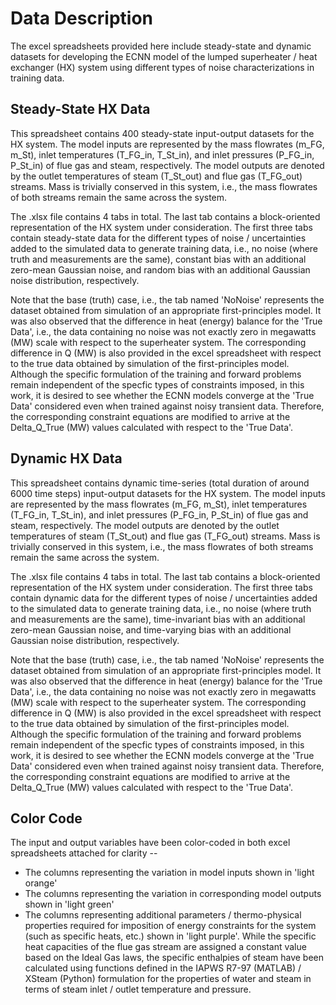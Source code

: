 # Data Description

The excel spreadsheets provided here include steady-state and dynamic datasets for developing the ECNN model of the 
lumped superheater / heat exchanger (HX) system using different types of noise characterizations in training data.

## Steady-State HX Data

This spreadsheet contains 400 steady-state input-output datasets for the HX system. The model inputs are represented 
by the mass flowrates (m_FG, m_St), inlet temperatures (T_FG_in, T_St_in), and inlet pressures (P_FG_in, P_St_in) of 
flue gas and steam, respectively. The model outputs are denoted by the outlet temperatures of steam (T_St_out) and 
flue gas (T_FG_out) streams. Mass is trivially conserved in this system, i.e., the mass flowrates of both streams
remain the same across the system.

The .xlsx file contains 4 tabs in total. The last tab contains a block-oriented representation of the HX system under 
consideration. The first three tabs contain steady-state data for the different types of noise / uncertainties added 
to the simulated data to generate training data, i.e., no noise (where truth and measurements are the same), constant 
bias with an additional zero-mean Gaussian noise, and random bias with an additional Gaussian noise distribution, respectively.

Note that the base (truth) case, i.e., the tab named 'NoNoise' represents the dataset obtained from simulation of an appropriate
first-principles model. It was also observed that the difference in heat (energy) balance for the 'True Data', i.e., the data 
containing no noise was not exactly zero in megawatts (MW) scale with respect to the superheater system. The corresponding difference
in Q (MW) is also provided in the excel spreadsheet with respect to the true data obtained by simulation of the first-principles model.
Although the specific formulation of the training and forward problems remain independent of the specfic types of constraints imposed, 
in this work, it is desired to see whether the ECNN models converge at the 'True Data' considered even when trained against noisy transient 
data. Therefore, the corresponding constraint equations are modified to arrive at the Delta_Q_True (MW) values calculated with respect to 
the 'True Data'.

## Dynamic HX Data

This spreadsheet contains dynamic time-series (total duration of around 6000 time steps) input-output datasets for 
the HX system. The model inputs are represented by the mass flowrates (m_FG, m_St), inlet temperatures (T_FG_in, T_St_in), 
and inlet pressures (P_FG_in, P_St_in) of flue gas and steam, respectively. The model outputs are denoted by the outlet 
temperatures of steam (T_St_out) and flue gas (T_FG_out) streams. Mass is trivially conserved in this system, i.e., the 
mass flowrates of both streams remain the same across the system.

The .xlsx file contains 4 tabs in total. The last tab contains a block-oriented representation of the HX system under 
consideration. The first three tabs contain dynamic data for the different types of noise / uncertainties added to the 
simulated data to generate training data, i.e., no noise (where truth and measurements are the same), time-invariant bias 
with an additional zero-mean Gaussian noise, and time-varying bias with an additional Gaussian noise distribution, respectively. 

Note that the base (truth) case, i.e., the tab named 'NoNoise' represents the dataset obtained from simulation of an appropriate
first-principles model. It was also observed that the difference in heat (energy) balance for the 'True Data', i.e., the data 
containing no noise was not exactly zero in megawatts (MW) scale with respect to the superheater system. The corresponding difference
in Q (MW) is also provided in the excel spreadsheet with respect to the true data obtained by simulation of the first-principles model.
Although the specific formulation of the training and forward problems remain independent of the specfic types of constraints imposed, 
in this work, it is desired to see whether the ECNN models converge at the 'True Data' considered even when trained against noisy transient 
data. Therefore, the corresponding constraint equations are modified to arrive at the Delta_Q_True (MW) values calculated with respect to 
the 'True Data'.

## Color Code

The input and output variables have been color-coded in both excel spreadsheets attached for clarity --
  * The columns representing the variation in model inputs shown in 'light orange'
  * The columns representing the variation in corresponding model outputs shown in 'light green'
  * The columns representing additional parameters / thermo-physical properties required for imposition of
    energy constraints for the system (such as specific heats, etc.) shown in 'light purple'. While the specific
    heat capacities of the flue gas stream are assigned a constant value based on the Ideal Gas laws, the specific
    enthalpies of steam have been calculated using functions defined in the IAPWS R7-97 (MATLAB) / XSteam (Python)
    formulation for the properties of water and steam in terms of steam inlet / outlet temperature and pressure.

